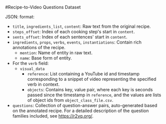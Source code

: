 #Recipe-to-Video Questions Dataset

JSON: format:
- `title`, `ingredients_list`, `content`: Raw text from the original recipe.
- `steps_offset`: Index of each cooking step's start in `content`.
- `sents_offset`: Index of each sentences' start in `content`.
- `ingredients`, `props`, `verbs`, `events`, `instantiations`: Contain rich annotations of the recipe.
  - `mention`: Name of entity in raw text.
  - `name`: Base form of entity.
- For the `verb` field:
  - `visual_data`
    - `reference`: List containing a YouTube id and timestamp corresponding to a snippet of video representing the specified verb in context.
    - `objects`: Contains key, value pair, where each key is seconds passed since the timestamp in `reference`, and the values are lists of object ids from `object_class_file.csv`.
- `questions`: Collection of question-answer pairs, auto-generated based on the annotated recipe. For a detailed description of the question families included, see https://r2vq.org/.
